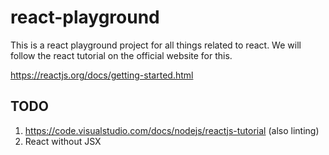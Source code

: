 # react-playground
This is a react playground project for all things related to react. We will follow the react tutorial on the official website for this.

https://reactjs.org/docs/getting-started.html


## TODO
1. https://code.visualstudio.com/docs/nodejs/reactjs-tutorial (also linting)
2. React without JSX

